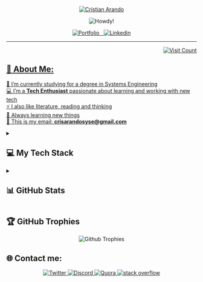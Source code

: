 <!-- name -->
<p align="center">
  <a href="https://github.com/iamcristian">
    <img title="Cristian Arando" src="https://user-images.githubusercontent.com/79182162/202782368-9c9c2fec-364a-4e8d-92be-4a182417b585.png"  />
  </a>
</p>

<!-- (typing svg) page for effect -> https://git.io/typing-svg -->
<!-- all the images generates on the page -> https://img.shields.io/ -->
<p align="center">
    <img title="Howdy!" src="https://readme-typing-svg.demolab.com?font=Fira+Code&size=22&pause=1000&color=F75C7E&center=true&vCenter=true&width=840&height=40&lines=Howdy!+Welcome+👋;This is my README on github;Nice+to+meet+you!"/>
</p>

<!-- linkedin and portfolio -->
<p align="center">
  <a href="#">
    <img title="Portfolio" src="https://img.shields.io/badge/Portfolio-%23000000.svg?&style=for-the-badge"
  </a>&nbsp;&nbsp;
  <a href="https://www.linkedin.com/in/iamcristian/">
    <img title="Linkedin" src="https://img.shields.io/badge/linkedin-%230077B5.svg?&style=for-the-badge&logo=linkedin&logoColor=white"
  </a>
</p>

---
<!-- link for create visit count -> https://visitcount.itsvg.in -->
<p align="right">
<!--    <img title="Visit Count" src="https://visitcount.itsvg.in/api?id=iamcristian&label=Profile%20Views%20Count&color=0&icon=2&pretty=true"> -->
  <img title="Visit Count" src="https://komarev.com/ghpvc/?username=iamcristian&color=blue&label=Profile+Views+Count:&style=flat">
</p>
  
<h2>💫 About Me:</h2>
    
🔭 I’m currently studying for a degree in Systems Engineering<br>
💻 I’m a **Tech Enthusiast** passionate about learning and working with new tech<br>
⚡ I also like literature, reading and thinking<br>
📕 Always learning new things<br>
📧 This is my email: **crisarandosyse@gmail.com** <br>

<!-- Some badges are from https://github.com/Ileriayo/markdown-badges -->
<details> 
  <summary><h2>💻 My Tech Stack</h2></summary>
  
  <h3>👨‍💻 Programming and Markup Languages</h3>
  <p>
    <img title="C" src="https://img.shields.io/badge/c-%2300599C.svg?style=for-the-badge&logo=c&logoColor=white">
    <img "C++"src="https://img.shields.io/badge/c++-%2300599C.svg?style=for-the-badge&logo=c%2B%2B&logoColor=white">
    <img title="Html5" src="https://img.shields.io/badge/html5-%23E34F26.svg?style=for-the-badge&logo=html5&logoColor=white">
    <img title="Css3" src="https://img.shields.io/badge/css3-%231572B6.svg?style=for-the-badge&logo=css3&logoColor=white">
    <img title="Javascript" src="https://img.shields.io/badge/javascript-%23323330.svg?style=for-the-badge&logo=javascript&logoColor=%23F7DF1E">
    <img title="Java" src="https://img.shields.io/badge/java-%23ED8B00.svg?style=for-the-badge&logo=java&logoColor=white">
    <img title="Python" src="https://img.shields.io/badge/python-3670A0?style=for-the-badge&logo=python&logoColor=ffdd54">
    <img title="Shell" src="https://img.shields.io/badge/shell_script-%23121011.svg?style=for-the-badge&logo=gnu-bash&logoColor=white">
    <img title="Typescript" src="https://img.shields.io/badge/typescript-%23007ACC.svg?style=for-the-badge&logo=typescript&logoColor=white">
  </p>

  <h3>🧰 Frameworks and Libraries</h3>
  <p>
    <img title="Bootstrap" src="https://img.shields.io/badge/bootstrap-%23563D7C.svg?style=for-the-badge&logo=bootstrap&logoColor=white">
    <img title="Django" src="https://img.shields.io/badge/django-%23092E20.svg?style=for-the-badge&logo=django&logoColor=white">
<!-- <img src="https://img.shields.io/badge/DJANGO-REST-ff1709?style=for-the-badge&logo=django&logoColor=white&color=ff1709&labelColor=gray"> -->
    <img title="Jinja" src="https://img.shields.io/badge/jinja-white.svg?style=for-the-badge&logo=jinja&logoColor=black">
    <img title="React" src="https://img.shields.io/badge/react-%2320232a.svg?style=for-the-badge&logo=react&logoColor=%2361DAFB">
    <img title="TailwindCss" src="https://img.shields.io/badge/tailwindcss-%2338B2AC.svg?style=for-the-badge&logo=tailwind-css&logoColor=white">
    <img title="Jquery" src="https://img.shields.io/badge/jquery-%230769AD.svg?style=for-the-badge&logo=jquery&logoColor=white">
  </p>

  <h3>🗄️ Databases and Hosting</h3>
  <p>
    <img title="Firebase" src="https://img.shields.io/badge/Firebase-039BE5?style=for-the-badge&logo=Firebase&logoColor=white">
    <img title="Sql Server" src="https://img.shields.io/badge/Microsoft%20SQL%20Server-CC2927?style=for-the-badge&logo=microsoft%20sql%20server&logoColor=white">
    <img title="MySQL" src="https://img.shields.io/badge/mysql-%2300f.svg?style=for-the-badge&logo=mysql&logoColor=white">
    <img title="SQLite" src="https://img.shields.io/badge/sqlite-%2307405e.svg?style=for-the-badge&logo=sqlite&logoColor=white">
    <img title="Github Pages" src="https://img.shields.io/badge/GitHub%20Pages-327FC7.svg?logo=github&logoColor=white">
    <img title="Netlify" src="https://img.shields.io/badge/netlify-%23000000.svg?style=for-the-badge&logo=netlify&logoColor=#00C7B7">
  </p>

  <h3>💻 Software and Tools</h3>
  <p>
    <img title="Figma" src="https://img.shields.io/badge/figma-%23F24E1E.svg?style=for-the-badge&logo=figma&logoColor=white">
    <img title="CLion" src="https://img.shields.io/badge/CLion-black?style=for-the-badge&logo=clion&logoColor=white">
    <img title="Codepen" src="https://img.shields.io/badge/CodePen-white?style=for-the-badge&logo=codepen&logoColor=black">
    <img title="IntelliJ IDEA" src="https://img.shields.io/badge/IntelliJ%20IDEA-000000.svg?style=for-the-badge&logo=intellij-idea&logoColor=white">
    <img title="Neovim" src="https://img.shields.io/badge/NeoVim-%2357A143.svg?&style=for-the-badge&logo=neovim&logoColor=white">
    <img title="Pycharm" src="https://img.shields.io/badge/pycharm-143?style=for-the-badge&logo=pycharm&logoColor=black&color=black&labelColor=green">
    <img title="VsCode" src="https://img.shields.io/badge/Visual%20Studio%20Code-0078d7.svg?style=for-the-badge&logo=visual-studio-code&logoColor=white">
    <img title="Arch Linux" src="https://img.shields.io/badge/Arch%20Linux-1793D1?logo=arch-linux&logoColor=fff&style=for-the-badge">
    <img title="Kali Linux" src="https://img.shields.io/badge/Kali%20Linux-268BEE?style=for-the-badge&logo=kalilinux&logoColor=white">
    <img title="Arduino" src="https://img.shields.io/badge/-Arduino-00979D?style=for-the-badge&logo=Arduino&logoColor=white">
    <img title="Jira" src="https://img.shields.io/badge/jira-%230A0FFF.svg?style=for-the-badge&logo=jira&logoColor=white">   
  </p>
    
 <h3>🧪 Testing</h3>
  <p>
      <img title="Cypress" src="https://img.shields.io/badge/-cypress-%23E5E5E5?style=for-the-badge&logo=cypress&logoColor=058a5e">
      <img title="Selenium" src="https://img.shields.io/badge/-selenium-%43B02A?style=for-the-badge&logo=selenium&logoColor=white">
  </p>

</details>
    
<details> 
  <summary><h2>📊 GitHub Stats</h2></summary>
  
  <!-- source is https://github.com/denvercoder1/github-readme-streak-stats -->
  <p align="center">
  <a href="#">
  <img title="Current" width=45% src="https://github-readme-streak-stats.herokuapp.com/?user=iamcristian&theme=react&border=61dafb&hide_border=true" alt="iamcristian"/>
   </a>
  <a href="#">
  <img title="Stats" width=45% src="https://github-readme-stats.vercel.app/api?username=iamcristian&show_icons=true&theme=react&border_color=61dafb&hide_border=true"/>
  </a>  
  </p>
  
  <!-- source is https://github.com/anuraghazra/github-readme-stats -->
  <p align="center">
  <img title="Most Used Languages" width="60%" src="https://github-readme-stats.vercel.app/api/top-langs/?username=iamcristian&hide=less&title_color=61dafb&text_color=ffffff&icon_color=61dafb&bg_color=20232a&langs_count=8&layout=compact&border_color=61dafb&hide_border=true"/>
  </p>
  
  <img title="Contribution Graph" src="https://activity-graph.herokuapp.com/graph?username=iamcristian&theme=react-dark&bg_color=20232a&hide_border=true" width="100%"/>

</details>

## 🏆 GitHub Trophies
<div align="center">
  <img title="Github Trophies" src="https://github-profile-trophy.vercel.app/?username=iamcristian&theme=radical&no-frame=false&no-bg=false&margin-w=4">
</div>
    
<!-- contact -->
## 🌐 Contact me:

<p align="center">
  <a href="https://twitter.com/crisarando">
    <img alt="Twitter" title="Twitter" src="https://img.shields.io/badge/twitter-%230077B5.svg?&style=for-the-badge&logo=twitter&logoColor=white"
  </a>
    
  <a href="https://discord.com/users/647595471975612432">
    <img alt="Discord" title="Discord" src="https://img.shields.io/badge/discord-%232596be.svg?&style=for-the-badge&logo=discord&logoColor=white"
  </a>
    
  <a href="https://www.quora.com/profile/Cristian-A-6">
    <img alt="Quora" title="Quora" src="https://img.shields.io/badge/quora-%23b92b27.svg?&style=for-the-badge&logo=quora&logoColor=white"
  </a>
    
  <a href="https://www.quora.com/profile/Cristian-A-6">
    <img alt="stack overflow" title="Stack Overflow" src="https://img.shields.io/badge/stack overflow-%23f48024.svg?&style=for-the-badge&logo=stackoverflow&logoColor=white"
  </a>
</p>

    
<!-- This is alternative for github stats!! -->
<!-- # 📊 GitHub Stats:
![](https://github-readme-stats.vercel.app/api?username=iamcristian&theme=dark&hide_border=false&include_all_commits=false&count_private=false)<br/>
![](https://github-readme-streak-stats.herokuapp.com/?user=iamcristian&theme=dark&hide_border=false)<br/>
![](https://github-readme-stats.vercel.app/api/top-langs/?username=iamcristian&theme=dark&hide_border=false&include_all_commits=false&count_private=false&layout=compact) -->
    
<!-- ### ✍️ Random Dev Quote
![](https://quotes-github-readme.vercel.app/api?type=horizontal&theme=nord) -->

<!-- ### 😂 Random Dev Meme
<img src="https://random-memer.herokuapp.com/" width="512px"/> -->
